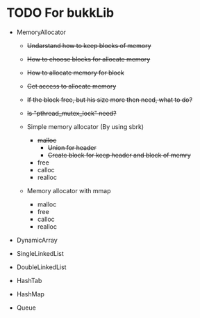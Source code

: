 # TODO For bukkLib

+ MemoryAllocator

  + ~~Undarstand how to keep blocks of memory~~
  + ~~How to choose blocks for allocate memory~~
  + ~~How to allocate memory for block~~
  + ~~Get access to allocate memory~~
  + ~~If the block free, but his size more then need, what to do?~~
  + ~~Is "pthread_mutex_lock" need?~~
  
  + Simple memory allocator (By using sbrk)
    + ~~malloc~~
      + ~~Union for header~~
      + ~~Create block for keep header and block of memry~~
    + free
    + calloc
    + realloc

  + Memory allocator with mmap
    + malloc
    + free
    + calloc
    + realloc

+ DynamicArray
+ SingleLinkedList
+ DoubleLinkedList
+ HashTab
+ HashMap
+ Queue
